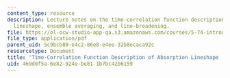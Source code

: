 ```yaml
---
content_type: resource
description: Lecture notes on the time-correlation function description of absorption
  lineshape, ensemble averaging, and line-broadening.
file: https://ol-ocw-studio-app-qa.s3.amazonaws.com/courses/5-74-introductory-quantum-mechanics-ii-spring-2009/469d0f5a6e82924ebe811b7bc42b6159_MIT5_74s09_lec06.pdf
file_type: application/pdf
parent_uid: 5c9bcb80-e4c2-86e8-e4ee-32b8ecaca92c
resourcetype: Document
title: 'Time-Correlation Function Description of Absorption Lineshape '
uid: 469d0f5a-6e82-924e-be81-1b7bc42b6159
---
```

